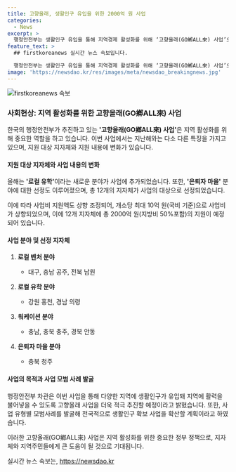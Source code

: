 ```yaml
---
title: 고향올래, 생활인구 유입을 위한 2000억 원 사업
categories:
  - News
excerpt: >
  행정안전부는 생활인구 유입을 통해 지역경제 활성화를 위해 ‘고향올래(GO鄕ALL來) 사업’으로 12개 지자체를 선정했다. 이에 전체 사업비 2000억 원을 투입하고, 지역 활성화를 위한 다양한 분야로 구성되었다. 로컬 유학, 워케이션, 두 지역 살이, 로컬 벤처, 은퇴자 마을 등 5개 유형으로 사업이 진행되며, 고향올래 사업을 통해 지역에 활력을 불어넣기 위한 노력이 강조되었다.
feature_text: >
  ## firstkoreanews 실시간 뉴스 속보입니다.

  행정안전부는 생활인구 유입을 통해 지역경제 활성화를 위해 ‘고향올래(GO鄕ALL來) 사업’으로 12개 지자체를 선정했다. 이에 전체 사업비 2000억 원을 투입하고, 지역 활성화를 위한 다양한 분야로 구성되었다. 로컬 유학, 워케이션, 두 지역 살이, 로컬 벤처, 은퇴자 마을 등 5개 유형으로 사업이 진행되며, 고향올래 사업을 통해 지역에 활력을 불어넣기 위한 노력이 강조되었다.
image: 'https://newsdao.kr/res/images/meta/newsdao_breakingnews.jpg'
---
```


<p><img src="https://newsdao.kr/res/images/meta/newsdao_breakingnews.jpg" alt="firstkoreanews 속보" /></p>

<h3>사회현상: 지역 활성화를 위한 고향올래(GO鄕ALL來) 사업</h3>

<p>한국의 행정안전부가 추진하고 있는 <strong>'고향올래(GO鄕ALL來) 사업'</strong>은 지역 활성화를 위해 중요한 역할을 하고 있습니다. 이번 사업에서는 지난해와는 다소 다른 특징을 가지고 있으며, 지원 대상 지자체와 지원 내용에 변화가 있습니다.</p>

<h4><strong>지원 대상 지자체와 사업 내용의 변화</strong></h4>

<p>올해는 <strong>'로컬 유학'</strong>이라는 새로운 분야가 사업에 추가되었습니다. 또한, <strong>'은퇴자 마을'</strong> 분야에 대한 선정도 이루어졌으며, 총 12개의 지자체가 사업의 대상으로 선정되었습니다.</p>

<p>이에 따라 사업비 지원액도 상향 조정되어, 개소당 최대 10억 원(국비 기준)으로 사업비가 상향되었으며, 이에 12개 지자체에 총 2000억 원(지방비 50%포함)의 지원이 예정되어 있습니다.</p>

<h4><strong>사업 분야 및 선정 지자체</strong></h4>

<ol>
<li><p><strong>로컬 벤처 분야</strong></p>

<ul>
<li>대구, 충남 공주, 전북 남원</li>
</ul></li>
<li><p><strong>로컬 유학 분야</strong></p>

<ul>
<li>강원 홍천, 경남 의령</li>
</ul></li>
<li><p><strong>워케이션 분야</strong></p>

<ul>
<li>충남, 충북 충주, 경북 안동</li>
</ul></li>
<li><p><strong>은퇴자 마을 분야</strong></p>

<ul>
<li>충북 청주</li>
</ul></li>
</ol>

<h4><strong>사업의 목적과 사업 모범 사례 발굴</strong></h4>

<p>행정안전부 차관은 이번 사업을 통해 다양한 지역에 생활인구가 유입돼 지역에 활력을 불어넣을 수 있도록 고향올래 사업을 더욱 적극 추진할 예정이라고 밝혔습니다. 또한, 사업 유형별 모범사례를 발굴해 전국적으로 생활인구 확보 사업을 확산할 계획이라고 하였습니다.</p>

<p>이러한 고향올래(GO鄕ALL來) 사업은 지역 활성화를 위한 중요한 정부 정책으로, 지자체와 지역주민들에게 큰 도움이 될 것으로 기대됩니다.</p>
실시간 뉴스 속보는, <a href="https://newsdao.kr" rel="dofollow">https://newsdao.kr</a>



